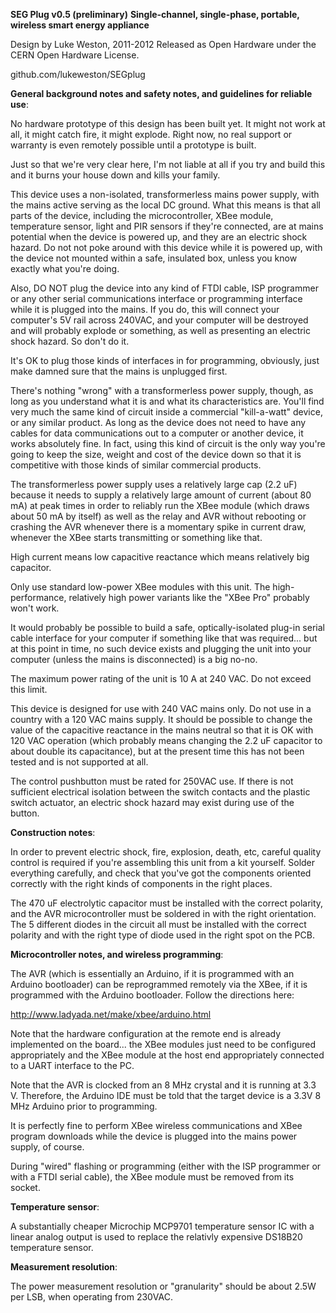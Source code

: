 **SEG Plug v0.5 (preliminary)**
**Single-channel, single-phase, portable, wireless smart energy appliance**

Design by Luke Weston, 2011-2012
Released as Open Hardware under the CERN Open Hardware License.

github.com/lukeweston/SEGplug

**General background notes and safety notes, and guidelines for reliable use**:

No hardware prototype of this design has been built yet. It might not work at all, it might catch fire, it might explode. Right now, no real support or warranty is even
remotely possible until a prototype is built.

Just so that we're very clear here, I'm not liable at all if you try and build this and it burns your house down and kills your family.

This device uses a non-isolated, transformerless mains power supply, with the mains active serving as the local DC ground.
What this means is that all parts of the device, including the microcontroller, XBee module, temperature sensor, light and PIR sensors if they're connected, are at mains
potential when the device is powered up, and they are an electric shock hazard. Do not not poke around with this device while it is powered up, with the device not mounted
within a safe, insulated box, unless you know exactly what you're doing.

Also, DO NOT plug the device into any kind of FTDI cable, ISP programmer or any other serial communications interface or programming interface while it is plugged into the
mains. If you do, this will connect your computer's 5V rail across 240VAC, and your computer will be destroyed and will probably explode or something, as well as presenting
an electric shock hazard. So don't do it.

It's OK to plug those kinds of interfaces in for programming, obviously, just make damned sure that the mains is unplugged first.

There's nothing "wrong" with a transformerless power supply, though, as long as you understand what it is and what its characteristics are. You'll find very much the same kind
of circuit inside a commercial "kill-a-watt" device, or any similar product. As long as the device does not need to have any cables for data communications out to a computer
or another device, it works absolutely fine. In fact, using this kind of circuit is the only way you're going to keep the size, weight and cost of the device down so that it
is competitive with those kinds of similar commercial products.

The transformerless power supply uses a relatively large cap (2.2 uF) because it needs to supply a relatively large amount of current (about 80 mA) at peak times in order to
reliably run the XBee module (which draws about 50 mA by itself) as well as the relay and AVR without rebooting or crashing the AVR whenever there is a momentary spike in
current draw, whenever the XBee starts transmitting or something like that.

High current means low capacitive reactance which means relatively big capacitor.

Only use standard low-power XBee modules with this unit. The high-performance, relatively high power variants like the "XBee Pro" probably won't work.

It would probably be possible to build a safe, optically-isolated plug-in serial cable interface for your computer if something like that was required... but at this point in
time, no such device exists and plugging the unit into your computer (unless the mains is disconnected) is a big no-no.

The maximum power rating of the unit is 10 A at 240 VAC. Do not exceed this limit.

This device is designed for use with 240 VAC mains only. Do not use in a country with a 120 VAC mains supply. It should be possible to change the value of the
capacitive reactance in the mains neutral so that it is OK with 120 VAC operation (which probably means changing the 2.2 uF capacitor to about double its capacitance), but at
the present time this has not been tested and is not supported at all.

The control pushbutton must be rated for 250VAC use. If there is not sufficient electrical isolation between the switch contacts and the plastic switch actuator, an electric
shock hazard may exist during use of the button.

**Construction notes**:

In order to prevent electric shock, fire, explosion, death, etc, careful quality control is required if you're assembling this unit from a kit yourself. Solder everything
carefully, and check that you've got the components oriented correctly with the right kinds of components in the right places.

The 470 uF electrolytic capacitor must be installed with the correct polarity, and the AVR microcontroller must be soldered in with the right orientation.
The 5 different diodes in the circuit all must be installed with the correct polarity and with the right type of diode used in the right spot on the PCB.

**Microcontroller notes, and wireless programming**:

The AVR (which is essentially an Arduino, if it is programmed with an Arduino bootloader) can be reprogrammed remotely via the XBee, if it is programmed with the Arduino
bootloader. Follow the directions here:

http://www.ladyada.net/make/xbee/arduino.html

Note that the hardware configuration at the remote end is already implemented on the board... the XBee modules just need to be configured appropriately and the XBee module
at the host end appropriately connected to a UART interface to the PC.

Note that the AVR is clocked from an 8 MHz crystal and it is running at 3.3 V. Therefore, the Arduino IDE must be told that the target device is a 3.3V 8 MHz Arduino prior to
programming.

It is perfectly fine to perform XBee wireless communications and XBee program downloads while the device is plugged into the mains power supply, of course.

During "wired" flashing or programming (either with the ISP programmer or with a FTDI serial cable), the XBee module must be removed from its socket.

**Temperature sensor**:

A substantially cheaper Microchip MCP9701 temperature sensor IC with a linear analog output is used to replace the relativly expensive DS18B20 temperature sensor.

**Measurement resolution**:

The power measurement resolution or "granularity" should be about 2.5W per LSB, when operating from 230VAC.

